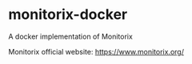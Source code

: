 # monitorix-docker
A docker implementation of Monitorix

Monitorix official website: https://www.monitorix.org/
